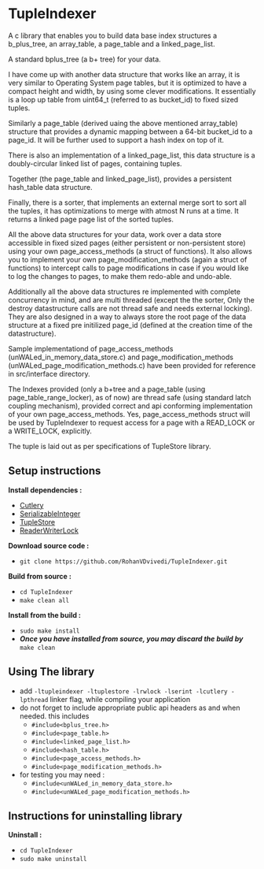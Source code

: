 # TupleIndexer
A c library that enables you to build data base index structures a b_plus_tree, an array_table, a page_table and a linked_page_list.

A standard bplus_tree (a b+ tree) for your data.

I have come up with another data structure that works like an array, it is very similar to Operating System page tables, but it is optimized to have a compact height and width, by using some clever modifications. It essentially is a loop up table from uint64_t (referred to as bucket_id) to fixed sized tuples.

Similarly a page_table (derived uaing the above mentioned array_table) structure that provides a dynamic mapping between a 64-bit bucket_id to a page_id. It will be further used to support a hash index on top of it.

There is also an implementation of a linked_page_list, this data structure is a doubly-circular linked list of pages, containing tuples.

Together (the page_table and linked_page_list), provides a persistent hash_table data structure.

Finally, there is a sorter, that implements an external merge sort to sort all the tuples, it has optimizations to merge with atmost N runs at a time. It returns a linked page page list of the sorted tuples.

All the above data structures for your data, work over a data store accessible in fixed sized pages (either persistent or non-persistent store) using your own page_access_methods (a struct of functions). It also allows you to implement your own page_modification_methods (again a struct of functions) to intercept calls to page modifications in case if you would like to log the changes to pages, to make them redo-able and undo-able.

Additionally all the above data structures re implemented with complete concurrency in mind, and are multi threaded (except the the sorter, Only the destroy datastructure calls are not thread safe and needs external locking). They are also designed in a way to always store the root page of the data structure at a fixed pre initilized page_id (defined at the creation time of the datastructure).

Sample implementationd of page_access_methods (unWALed_in_memory_data_store.c) and page_modification_methods (unWALed_page_modification_methods.c) have been provided for reference in src/interface directory.

The Indexes provided (only a b+tree and a page_table (using page_table_range_locker), as of now) are thread safe (using standard latch coupling mechanism), provided correct and api conforming implementation of your own page_access_methods. Yes, page_access_methods struct will be used by TupleIndexer to request access for a page with a READ_LOCK or a WRITE_LOCK, explicitly.

The tuple is laid out as per specifications of TupleStore library.

## Setup instructions
**Install dependencies :**
 * [Cutlery](https://github.com/RohanVDvivedi/Cutlery)
 * [SerializableInteger](https://github.com/RohanVDvivedi/SerializableInteger)
 * [TupleStore](https://github.com/RohanVDvivedi/TupleStore)
 * [ReaderWriterLock](https://github.com/RohanVDvivedi/ReaderWriterLock)

**Download source code :**
 * `git clone https://github.com/RohanVDvivedi/TupleIndexer.git`

**Build from source :**
 * `cd TupleIndexer`
 * `make clean all`

**Install from the build :**
 * `sudo make install`
 * ***Once you have installed from source, you may discard the build by*** `make clean`

## Using The library
 * add `-ltupleindexer -ltuplestore -lrwlock -lserint -lcutlery -lpthread` linker flag, while compiling your application
 * do not forget to include appropriate public api headers as and when needed. this includes
   * `#include<bplus_tree.h>`
   * `#include<page_table.h>`
   * `#include<linked_page_list.h>`
   * `#include<hash_table.h>`
   * `#include<page_access_methods.h>`
   * `#include<page_modification_methods.h>`
 * for testing you may need :
   * `#include<unWALed_in_memory_data_store.h>`
   * `#include<unWALed_page_modification_methods.h>`

## Instructions for uninstalling library

**Uninstall :**
 * `cd TupleIndexer`
 * `sudo make uninstall`

